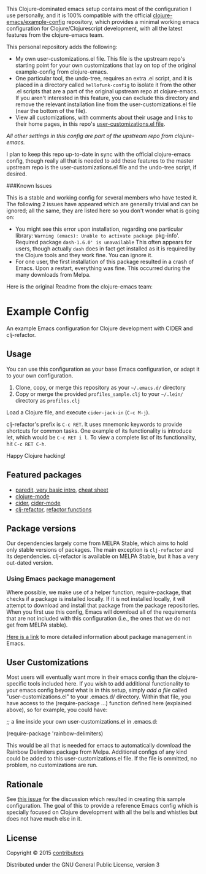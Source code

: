 This Clojure-dominated emacs setup contains most of the configuration I use personally, and it is 100% compatible with the official [clojure-emacs/example-config](https://github.com/clojure-emacs/example-config) repository, which provides a minimal working emacs configuration for Clojure/Clojurescript development, with all the latest features from the clojure-emacs team.  

This personal repository adds the following:

* My own user-customizations.el file. This file is the upstream repo's starting point for your own customizations that lay on top of the original example-config from clojure-emacs.
* One particular tool, the undo-tree, requires an extra .el script, and it is placed in a directory called `hellofunk-config` to isolate it from the other .el scripts that are a part of the original upstream repo at clojure-emacs. If you aren't interested in this feature, you can exclude this directory and remove the relevant installation line from the user-customizations.el file (near the bottom of the file).
* View all customizations, with comments about their usage and links to their home pages, in this repo's [user-customizations.el file](https://github.com/hellofunk/example-config/blob/master/user-customizations.el).

 *All other settings in this config are part of the upstream repo from clojure-emacs.*

I plan to keep this repo up-to-date in sync with the official clojure-emacs config, though really all that is needed to add these features to the master upstream repo is the user-customizations.el file and the undo-tree script, if desired.

###Known Issues

This is a stable and working config for several members who have tested it. The following 2 issues have appeared which are generally trivial and can be ignored; all the same, they are listed here so you don't wonder what is going on:

* You might see this error upon installation, regarding one particular library: `Warning (emacs): Unable to activate package `pkg-info'. Required package `dash-1.6.0' is unavailable`  This often appears for users, though actually `dash` does in fact get installed as it is required by the Clojure tools and they work fine. You can ignore it.
* For one user, the first installation of this package resulted in a crash of Emacs. Upon a restart, everything was fine. This occurred during the many downloads from Melpa. 

Here is the original Readme from the clojure-emacs team:

# Example Config

An example Emacs configuration for Clojure development with CIDER and clj-refactor.

## Usage

You can use this configuration as your base Emacs configuration, or adapt it to your own configuration.

1. Clone, copy, or merge this repository as your `~/.emacs.d/` directory
2. Copy or merge the provided `profiles_sample.clj` to your `~/.lein/` directory as `profiles.clj`

Load a Clojure file, and execute `cider-jack-in` (`C-c M-j`).

clj-refactor's prefix is `C-c RET`. It uses mnemonic keywords to provide shortcuts for common tasks. One example of its functionality is introduce let, which would be `C-c RET i l`. To view a complete list of its functionality, hit `C-c RET C-h`.

Happy Clojure hacking!

## Featured packages

* [paredit, very basic intro](http://www.braveclojure.com/using-emacs-with-clojure/#5__Paredit), [cheat sheet](https://github.com/joelittlejohn/paredit-cheatsheet)
* [clojure-mode](https://github.com/clojure-emacs/clojure-mode)
* [cider](https://github.com/clojure-emacs/cider), [cider-mode](https://github.com/clojure-emacs/cider#cider-mode)
* [clj-refactor](https://github.com/clojure-emacs/clj-refactor.el), [refactor functions](https://github.com/clojure-emacs/clj-refactor.el#usage)

## Package versions

Our dependencies largely come from MELPA Stable, which aims to hold only stable versions of packages. The main exception is `clj-refactor` and its dependencies. clj-refactor is available on MELPA Stable, but it has a very out-dated version.

### Using Emacs package management

Where possible, we make use of a helper function, require-package, that checks if a package is installed locally. If it is not installed locally, it will attempt to download and install that package from the package repositories. When you first use this config, Emacs will download all of the requirements that are not included with this configuration (i.e., the ones that we do not get from MELPA stable).

[Here is a link](http://ergoemacs.org/emacs/emacs_package_system.html) to more detailed information about package management in Emacs.

## User Customizations

Most users will eventually want more in their emacs config than the clojure-specific tools included here. If you wish to add additional functionality to your emacs config beyond what is in this setup, simply *add a file* called "user-customizations.el" to your .emacs.d/ directory. Within that file, you have access to the (require-package ...) function defined here (explained above), so for example, you could have:

;; a line inside your own user-customizations.el in .emacs.d:

(require-package 'rainbow-delimiters)

This would be all that is needed for emacs to automatically download the Rainbow Delimiters package from Melpa. Additional configs of any kind could be added to this user-customizations.el file. If the file is ommitted, no problem, no customizations are run.

## Rationale

See [this issue](https://github.com/clojure-emacs/clj-refactor.el/issues/110) for the discussion which resulted in creating this sample configuration. The goal of this to provide a reference Emacs config which is specially focused on Clojure development with all the bells and whistles but does not have much else in it.

## License

Copyright © 2015 [contributors](https://github.com/clojure-emacs/example-config/graphs/contributors)

Distributed under the GNU General Public License, version 3
